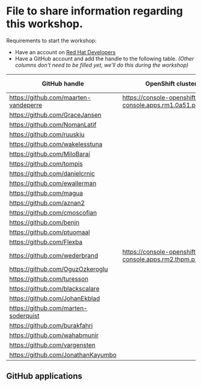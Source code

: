 # File to share information regarding this workshop.

Requirements to start the workshop:

* Have an account on [Red Hat Developers](https://developers.redhat.com)
* Have a GitHub account and add the handle to the following table.
  _(Other columns don't need to be filled yet, we'll do this during the workshop)_

| GitHub handle                         | OpenShift cluster basedomain | GitHub App |
|---------------------------------------|------------------------------|------------|
| https://github.com/maarten-vandeperre |   https://console-openshift-console.apps.rm1.0a51.p1.openshiftapps.com/                           | app-0      |
| https://github.com/GraceJansen        |                              | app-0      |
| https://github.com/NomanLatif         |                              | app-0      |
| https://github.com/ruuskju            |                              | app-0      |
| https://github.com/wakelesstuna       |                              | app-0      |
| https://github.com/MiloBarai          |                              | app-0      |
| https://github.com/tompis             |                              | app-0      |
| https://github.com/danielcrnic        |                              | app-0      |
| https://github.com/ewallerman         |                              | app-0      |
| https://github.com/magua              |                              | app-1      |
| https://github.com/aznan2             |                              | app-1      |
| https://github.com/cmoscofian         |                              | app-1      |
| https://github.com/benjn              |                              | app-1      |
| https://github.com/ptuomaal           |                              | app-1      |
| https://github.com/Flexba             |                              | app-1      |
| https://github.com/wederbrand         | https://console-openshift-console.apps.rm2.thpm.p1.openshiftapps.com/ | app-1      |
| https://github.com/OguzOzkeroglu      |                              | app-1      |
| https://github.com/turesson           |                              | app-1      |
| https://github.com/blackscalare       |                              | app-1      |
| https://github.com/JohanEkblad        |                              | app-1      |
| https://github.com/marten-soderquist  |                              | app-1      |
| https://github.com/burakfahri         |                              | app-1      |
| https://github.com/wahabmunir         |                              | app-1      |
| https://github.com/vargensten         |                              | app-1      |
| https://github.com/JonathanKayumbo         |                              | app-1      |


## GitHub applications
